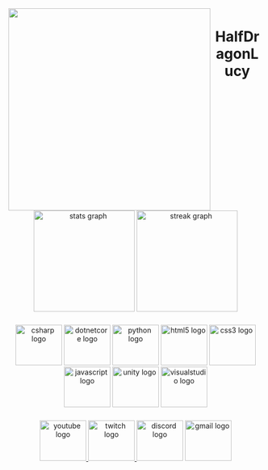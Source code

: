 <img align="left" height="400" src="https://cdn.discordapp.com/banners/681840671036014677/9383318d4e9712ec3ea789a4307c03a0?size=4096"  />

###

<h1 align="center">HalfDragonLucy</h1>

###

<div align="center">
  <img src="https://github-readme-stats.vercel.app/api?username=HalfDragonLucy&hide_title=true&hide_rank=true&show_icons=true&include_all_commits=true&count_private=true&disable_animations=false&theme=dracula&locale=en&hide_border=true" height="200" alt="stats graph"  />
  <img src="https://streak-stats.demolab.com?user=HalfDragonLucy&locale=en&mode=daily&theme=dracula&hide_border=true&border_radius=5" height="200" alt="streak graph"  />
</div>

###

<div align="center">
  <img src="https://cdn.jsdelivr.net/gh/devicons/devicon/icons/csharp/csharp-original.svg" height="80" width="92" alt="csharp logo"  />
  <img src="https://cdn.jsdelivr.net/gh/devicons/devicon/icons/dotnetcore/dotnetcore-original.svg" height="80" width="92" alt="dotnetcore logo"  />
  <img src="https://cdn.jsdelivr.net/gh/devicons/devicon/icons/python/python-original.svg" height="80" width="92" alt="python logo"  />
  <img src="https://cdn.jsdelivr.net/gh/devicons/devicon/icons/html5/html5-original.svg" height="80" width="92" alt="html5 logo"  />
  <img src="https://cdn.jsdelivr.net/gh/devicons/devicon/icons/css3/css3-original.svg" height="80" width="92" alt="css3 logo"  />
  <img src="https://cdn.jsdelivr.net/gh/devicons/devicon/icons/javascript/javascript-original.svg" height="80" width="92" alt="javascript logo"  />
  <img src="https://cdn.jsdelivr.net/gh/devicons/devicon/icons/unity/unity-original.svg" height="80" width="92" alt="unity logo"  />
  <img src="https://cdn.jsdelivr.net/gh/devicons/devicon/icons/visualstudio/visualstudio-plain.svg" height="80" width="92" alt="visualstudio logo"  />
</div>

###

<div align="center">
  <a href="https://www.youtube.com/channel/UCA06fRPkE7ZZDl1cLaXE51g" target="_blank">
    <img src="https://raw.githubusercontent.com/maurodesouza/profile-readme-generator/master/src/assets/icons/social/youtube/default.svg" width="92" height="80" alt="youtube logo"  />
  </a>
  <a href="https://www.twitch.tv/halfdragonlucy" target="_blank">
    <img src="https://raw.githubusercontent.com/maurodesouza/profile-readme-generator/master/src/assets/icons/social/twitch/default.svg" width="92" height="80" alt="twitch logo"  />
  </a>
  <img src="https://raw.githubusercontent.com/maurodesouza/profile-readme-generator/master/src/assets/icons/social/discord/default.svg" width="92" height="80" alt="discord logo"  />
  <img src="https://raw.githubusercontent.com/maurodesouza/profile-readme-generator/master/src/assets/icons/social/gmail/default.svg" width="92" height="80" alt="gmail logo"  />
</div>

###
